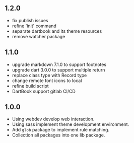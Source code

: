 ## 1.2.0

- fix publish issues
- refine 'init' command
- separate dartbook and its theme resources
- remove watcher package

## 1.1.0

- upgrade markdown 7.1.0 to support footnotes
- upgrade dart 3.0.0 to support multiple return
- replace class type with Record type
- change remote font icons to local
- refine build script
- DartBook support gitlab CI/CD

## 1.0.0

- Using webdev develop web interaction.
- Using sass implement theme development environment.
- Add `glob` package to implement rule matching.
- Collection all packages into one lib package.
